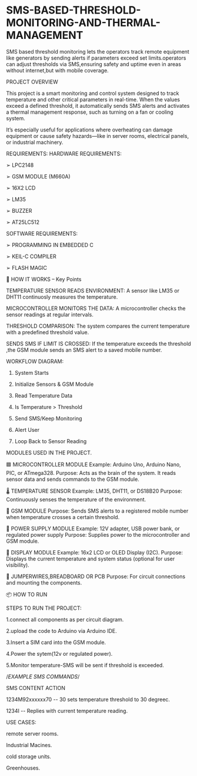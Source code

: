 # SMS-BASED-THRESHOLD-MONITORING-AND-THERMAL-MANAGEMENT
SMS based threshold monitoring lets the operators track remote equipment like generators by sending alerts if parameters exceed set limits.operators can adjust thresholds via SMS,ensuring safety and uptime even in areas without internet,but with mobile coverage.

PROJECT OVERVIEW

This project is a smart monitoring and control system designed to track temperature and other critical parameters in real-time. When the values exceed a defined threshold, it automatically sends SMS alerts and activates a thermal management response, such as turning on a fan or cooling system.

It’s especially useful for applications where overheating can damage equipment or cause safety hazards—like in server rooms, electrical panels, or industrial machinery.

REQUIREMENTS:
HARDWARE REQUIREMENTS:

➢ LPC2148

➢ GSM MODULE (M660A)

➢ 16X2 LCD

➢ LM35

➢ BUZZER

➢ AT25LC512


SOFTWARE REQUIREMENTS:

➢ PROGRAMMING IN EMBEDDED C

➢ KEIL-C COMPILER

➢ FLASH MAGIC



🔄 HOW IT WORKS – Key Points

TEMPERATURE SENSOR READS ENVIRONMENT:
A sensor like LM35 or DHT11 continuosly measures the temperature.

MICROCONTROLLER MONITORS THE DATA:
A microcontroller checks the sensor readings at regular intervals.

THRESHOLD COMPARISON:
The system compares the current temperature with a predefined threshold value.

SENDS SMS IF LIMIT IS CROSSED:
If the temperature exceeds the threshold ,the GSM module sends an SMS alert to a saved mobile number.

WORKFLOW DIAGRAM:

1. System Starts

      
2. Initialize Sensors & GSM Module

      
3. Read Temperature Data

      
4. Is Temperature > Threshold


5. Send SMS/Keep Monitoring

    
6. Alert User 
     
     
7. Loop Back to Sensor Reading

MODULES USED IN THE PROJECT.

   🟦 MICROCONTROLLER MODULE
        Example: Arduino Uno, Arduino Nano, PIC, or ATmega328.
        Purpose: Acts as the brain of the system. It reads sensor data and sends commands to the GSM module.
        
 🌡️ TEMPERATURE SENSOR
        Example: LM35, DHT11, or DS18B20
        Purpose: Continuously senses the temperature of the environment.
        
📶 GSM MODULE
        Purpose: Sends SMS alerts to a registered mobile number when temperature crosses a certain threshold.
        
🔋 POWER SUPPLY MODULE
        Example: 12V adapter, USB power bank, or regulated power supply
        Purpose: Supplies power to the microcontroller and GSM module.
        
 🧪 DISPLAY MODULE
        Example: 16x2 LCD or OLED Display (I2C).
        Purpose: Displays the current temperature and system status (optional for user visibility).
        
🧰 JUMPERWIRES,BREADBOARD OR PCB
        Purpose: For circuit connections and mounting the components.
        

📦 HOW TO RUN

STEPS TO RUN THE PROJECT:

 1.connect all components as per circuit diagram.
 
 2.upload the code to Arduino via Arduino IDE.
 
 3.Insert a SIM card into the GSM module.
 
 4.Power the sytem(12v or regulated power).
 
 5.Monitor temperature-SMS will be sent if threshold is exceeded.

/*EXAMPLE SMS COMMANDS*/

SMS CONTENT 	         ACTION

1234M92xxxxxx70     --   30 sets temperature threshold to 30 degreec.

1234I	     --        Replies with current temperature reading.

USE CASES:

remote server rooms.

Industrial Macines.

cold storage units.

Greenhouses.





